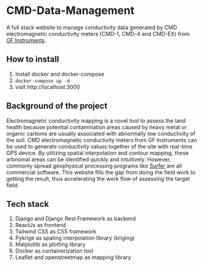 # CMD-Data-Management
A full stack website to manage conductivity data generated by CMD electromagnetic conductivity meters (CMD-1, CMD-4 and CMD-EX) from [GF Instruments](http://www.gfinstruments.cz/index.php?menu=gi&smenu=iem&cont=cmd_&ear=ov).

## How to install
1. Install docker and docker-compose
2. `docker-compose up -d`
3. visit http://localhost:3000

## Background of the project
Electromagnetic conductivity mapping is a novel tool to assess the land health because potential contamination areas caused by heavy metal or organic carbons are usually associated with abnormally low conductivity of the soil. CMD electromagnetic conductivity meters from GF Instruments can be used to generate conductivity values together of the site with real-time GPS device. By utilizing spatial interpolation and contour mapping, these arbnomal areas can be identified quickly and intuitively. However, commonly spread geophysical processing programs like [Surfer](https://www.goldensoftware.com/products/surfer) are all commercial software. This website fills the gap from doing the field work to getting the result, thus accelerating the work flow of assessing the target field. 

## Tech stack
1. Django and Django Rest Framework as backend
2. ReactJs as frontend
3. Tailwind CSS as CSS framework
4. Pykrige as spating interpolation library (kriging)
5. Matplotlib as plotting library
6. Docker as containerization tool
7. Leaflet and openstreetmap as mapping library
